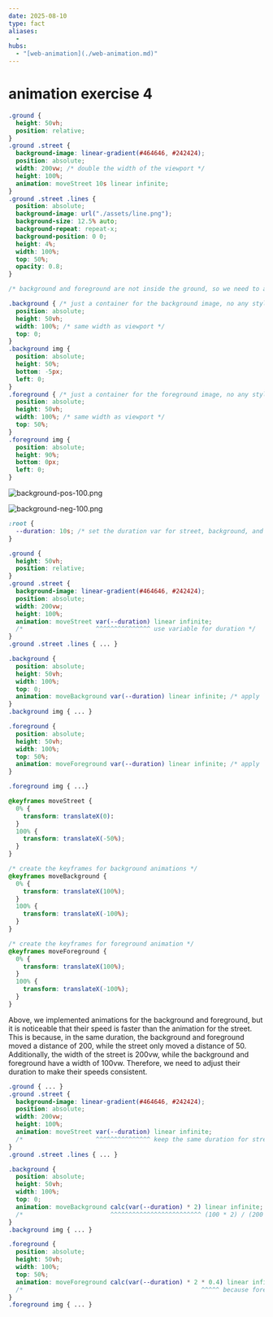 ```yaml
---
date: 2025-08-10
type: fact
aliases:
  -
hubs:
  - "[web-animation](./web-animation.md)"
---
```


# animation exercise 4

```css
.ground {
  height: 50vh;
  position: relative;
}
.ground .street {
  background-image: linear-gradient(#464646, #242424);
  position: absolute;
  width: 200vw; /* double the width of the viewport */
  height: 100%;
  animation: moveStreet 10s linear infinite;
}
.ground .street .lines {
  position: absolute;
  background-image: url("./assets/line.png");
  background-size: 12.5% auto;
  background-repeat: repeat-x;
  background-position: 0 0;
  height: 4%;
  width: 100%;
  top: 50%;
  opacity: 0.8;
}

/* background and foreground are not inside the ground, so we need to animate them separately */

.background { /* just a container for the background image, no any styles for this */
  position: absolute;
  height: 50vh;
  width: 100%; /* same width as viewport */
  top: 0;
}
.background img {
  position: absolute;
  height: 50%;
  bottom: -5px;
  left: 0;
}
.foreground { /* just a container for the foreground image, no any styles for this */
  position: absolute;
  height: 50vh;
  width: 100%; /* same width as viewport */
  top: 50%;
}
.foreground img {
  position: absolute;
  height: 90%;
  bottom: 0px;
  left: 0;
}
```

![background-pos-100.png](../assets/imgs/background-pos-100.png)

![background-neg-100.png](../assets/imgs/background-neg-100.png)

```css
:root {
  --duration: 10s; /* set the duration var for street, background, and foreground animations */
}

.ground {
  height: 50vh;
  position: relative;
}
.ground .street {
  background-image: linear-gradient(#464646, #242424);
  position: absolute;
  width: 200vw;
  height: 100%;
  animation: moveStreet var(--duration) linear infinite;
  /*                    ^^^^^^^^^^^^^^^ use variable for duration */
}
.ground .street .lines { ... }

.background {
  position: absolute;
  height: 50vh;
  width: 100%;
  top: 0;
  animation: moveBackground var(--duration) linear infinite; /* apply `moveBackground` animation */
}
.background img { ... }

.foreground {
  position: absolute;
  height: 50vh;
  width: 100%;
  top: 50%;
  animation: moveForeground var(--duration) linear infinite; /* apply `moveForeground` animation */
}

.foreground img { ...}

@keyframes moveStreet {
  0% {
    transform: translateX(0):
  }
  100% {
    transform: translateX(-50%);
  }
}

/* create the keyframes for background animations */
@keyframes moveBackground {
  0% {
    transform: translateX(100%);
  }
  100% {
    transform: translateX(-100%);
  }
}

/* create the keyframes for foreground animation */
@keyframes moveForeground {
  0% {
    transform: translateX(100%);
  }
  100% {
    transform: translateX(-100%);
  }
}
```

Above, we implemented animations for the background and foreground, but it is noticeable that their speed is faster than the animation for the street. This is because, in the same duration, the background and foreground moved a distance of 200, while the street only moved a distance of 50. Additionally, the width of the street is 200vw, while the background and foreground have a width of 100vw. Therefore, we need to adjust their duration to make their speeds consistent.


```css
.ground { ... }
.ground .street {
  background-image: linear-gradient(#464646, #242424);
  position: absolute;
  width: 200vw;
  height: 100%;
  animation: moveStreet var(--duration) linear infinite;
  /*                    ^^^^^^^^^^^^^^^ keep the same duration for street */
}
.ground .street .lines { ... }

.background {
  position: absolute;
  height: 50vh;
  width: 100%;
  top: 0;
  animation: moveBackground calc(var(--duration) * 2) linear infinite;
  /*                        ^^^^^^^^^^^^^^^^^^^^^^^^^ (100 * 2) / (200 * 0.5) = 2 */
}
.background img { ... }

.foreground {
  position: absolute;
  height: 50vh;
  width: 100%;
  top: 50%;
  animation: moveForeground calc(var(--duration) * 2 * 0.4) linear infinite;
  /*                                                 ^^^^^ because foreground closed to the user, it should be faster than the street a bit, so we add one more multiplier to adjust the speed */
}
.foreground img { ... }

```
